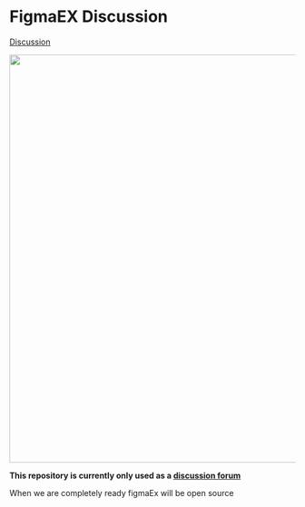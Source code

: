 


# FigmaEX  Discussion

 [Discussion](https://github.com/staff-moonvy/figmaEX/discussions)

<p align="center">
  <img src="https://github.com/staff-moonvy/figmaEX/raw/main/cover.png" width="720"></img>
</p>



**This repository is currently only used as a  [discussion forum](https://github.com/staff-moonvy/figmaEX/discussions)** 


When we are completely ready figmaEx will be open source

